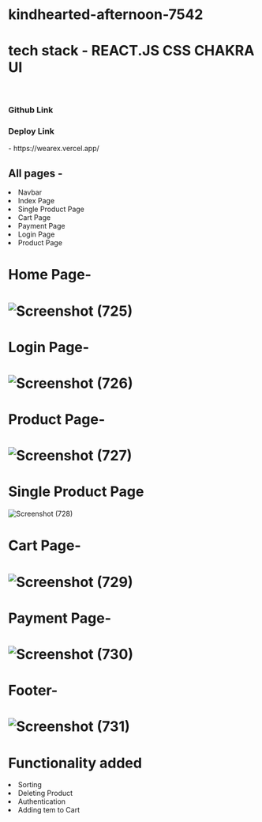 # kindhearted-afternoon-7542
<h1>tech stack - REACT.JS CSS CHAKRA UI</h1> <br/>
<h3>Github Link</h3 - https://github.com/sarimkhan208/kindhearted-afternoon-7542  <br/>
 <h3>Deploy Link</h3> - https://wearex.vercel.app/  <br/>

<h2>All pages -</h2> 
<li>Navbar</li>
<li>Index Page</li>
<li>Single Product Page</li>
<li>Cart Page</li>
<li>Payment Page</li>
<li>Login Page</li>
<li>Product Page</li>

<h1>Home Page-<h1>

![Screenshot (725)](https://user-images.githubusercontent.com/103326809/221515223-7fd4940f-9cdd-4252-9071-3998c6094beb.png)
 
 <h1>Login Page-<h1>
  
  
  
  ![Screenshot (726)](https://user-images.githubusercontent.com/103326809/221516259-0fe1a162-265b-4742-b331-c29f82238e63.png)

  
  
  
  
  
  
  
  
  
  
  
  
  
  
  
  
  
  
  
  
  
  
 <h1>Product Page-<h1>
  
  
  
  
  
  
  ![Screenshot (727)](https://user-images.githubusercontent.com/103326809/221516333-2ef6476d-9fb9-4997-90af-8da29d135b22.png)

  
  
  
  
  
  
  
  
  
  
  <h1>Single Product Page</h1> 
  
  
  
  
  
  ![Screenshot (728)](https://user-images.githubusercontent.com/103326809/221516428-ab9871f2-7e9d-4240-a5e5-f669f9dfa60e.png)

  
  
  
  
  
  
  
  
  
  
  
  
  
  <h1>Cart Page-<h1>
   
   
   
   
   ![Screenshot (729)](https://user-images.githubusercontent.com/103326809/221516506-cf10aabd-80f1-4cd3-ac1d-fdab955d6bd6.png)

   
   
   
   
   
   
   
   
   
   
  <h1>Payment Page-<h1>
   
   
   
   
   
   ![Screenshot (730)](https://user-images.githubusercontent.com/103326809/221516558-881c15c8-b022-42c7-820d-9e4001c2cf74.png)
   
  <h1>Footer-<h1>

   ![Screenshot (731)](https://user-images.githubusercontent.com/103326809/221516672-fc6df231-359e-401a-8a39-a2528d283c42.png)
   
   
   <h1>Functionality added</h1>
   <li>Sorting</li>
   <li>Deleting Product</li>
   <li>Authentication</li>
   <li>Adding tem to Cart</li>

   
   
   
   
   
   
